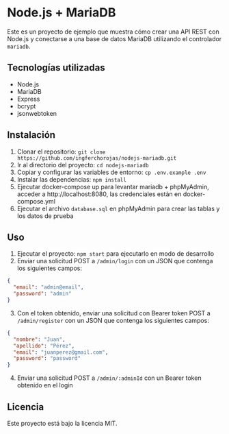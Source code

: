 # Node.js + MariaDB

Este es un proyecto de ejemplo que muestra cómo crear una API REST con Node.js y conectarse a una base de datos MariaDB utilizando el controlador `mariadb`.

## Tecnologías utilizadas

- Node.js
- MariaDB
- Express
- bcrypt
- jsonwebtoken

## Instalación

1. Clonar el repositorio: `git clone https://github.com/ingferchorojas/nodejs-mariadb.git`
2. Ir al directorio del proyecto: `cd nodejs-mariadb`
3. Copiar y configurar las variables de entorno: `cp .env.example .env`
4. Instalar las dependencias: `npm install`
5. Ejecutar docker-compose up para levantar mariadb + phpMyAdmin, acceder a http://localhost:8080, las credenciales están en docker-compose.yml
6. Ejecutar el archivo `database.sql` en phpMyAdmin para crear las tablas y los datos de prueba

## Uso

1. Ejecutar el proyecto: `npm start` para ejecutarlo en modo de desarrollo
2. Enviar una solicitud POST a `/admin/login` con un JSON que contenga los siguientes campos:
```json
{
  "email": "admin@email",
  "password": "admin"
}
```
3. Con el token obtenido, enviar una solicitud con Bearer token POST a `/admin/register` con un JSON que contenga los siguientes campos:
```json
{
  "nombre": "Juan",
  "apellido": "Pérez",
  "email": "juanperez@gmail.com",
  "password": "password"
}
```
4. Enviar una solicitud POST a `/admin/:adminId` con un Bearer token obtenido en el login

## Licencia

Este proyecto está bajo la licencia MIT.